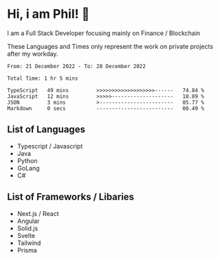 # Hi, i am Phil! 👋
I am a Full Stack Developer focusing mainly on Finance / Blockchain

These Languages and Times only represent the work on private projects after my workday.
<!--START_SECTION:waka-->

```text
From: 21 December 2022 - To: 28 December 2022

Total Time: 1 hr 5 mins

TypeScript   49 mins         >>>>>>>>>>>>>>>>>>>------   74.84 %
JavaScript   12 mins         >>>>>--------------------   18.89 %
JSON         3 mins          >------------------------   05.77 %
Markdown     0 secs          -------------------------   00.49 %
```

<!--END_SECTION:waka-->

## List of Languages
- Typescript / Javascript
- Java
- Python
- GoLang
- C#

## List of Frameworks / Libaries
- Next.js / React
- Angular
- Solid.js
- Svelte
- Tailwind
- Prisma
